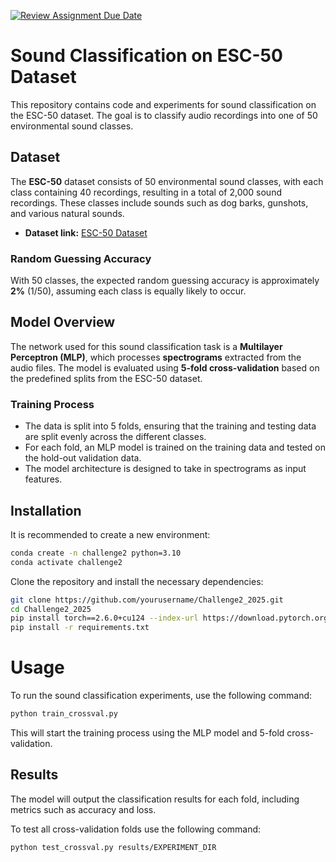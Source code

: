 [![Review Assignment Due Date](https://classroom.github.com/assets/deadline-readme-button-22041afd0340ce965d47ae6ef1cefeee28c7c493a6346c4f15d667ab976d596c.svg)](https://classroom.github.com/a/NEjqd45b)
# Sound Classification on ESC-50 Dataset

This repository contains code and experiments for sound classification on the ESC-50 dataset. The goal is to classify audio recordings into one of 50 environmental sound classes.

## Dataset

The **ESC-50** dataset consists of 50 environmental sound classes, with each class containing 40 recordings, resulting in a total of 2,000 sound recordings. These classes include sounds such as dog barks, gunshots, and various natural sounds.

- **Dataset link:** [ESC-50 Dataset](https://github.com/karoldvl/ESC-50)

### Random Guessing Accuracy

With 50 classes, the expected random guessing accuracy is approximately **2%** (1/50), assuming each class is equally likely to occur.

## Model Overview

The network used for this sound classification task is a **Multilayer Perceptron (MLP)**, which processes **spectrograms** extracted from the audio files. The model is evaluated using **5-fold cross-validation** based on the predefined splits from the ESC-50 dataset.

### Training Process
- The data is split into 5 folds, ensuring that the training and testing data are split evenly across the different classes.
- For each fold, an MLP model is trained on the training data and tested on the hold-out validation data.
- The model architecture is designed to take in spectrograms as input features.

## Installation

It is recommended to create a new environment:

```bash
conda create -n challenge2 python=3.10
conda activate challenge2
```

Clone the repository and install the necessary dependencies:

```bash
git clone https://github.com/yourusername/Challenge2_2025.git
cd Challenge2_2025
pip install torch==2.6.0+cu124 --index-url https://download.pytorch.org/whl/cu124
pip install -r requirements.txt
```

# Usage
To run the sound classification experiments, use the following command:

```bash
python train_crossval.py
```
This will start the training process using the MLP model and 5-fold cross-validation.

## Results
The model will output the classification results for each fold, including metrics such as accuracy and loss.

To test all cross-validation folds use the following command:

```bash
python test_crossval.py results/EXPERIMENT_DIR
```
